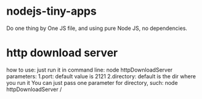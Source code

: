 # nodejs-tiny-apps
Do one thing by One JS file, and using pure Node JS, no dependencies. 

# http download server
how to use: just run it in command line: node httpDownloadServer
parameters: 
1.port: default value is 2121
2.directory: default is the dir where you run it
You can just pass one parameter for directory, such: node httpDownloadServer /
